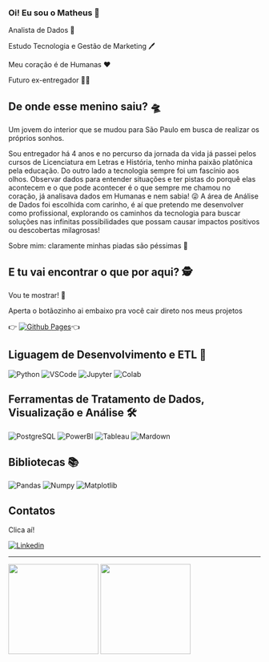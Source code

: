 ### Oi! Eu sou o Matheus 👋

Analista de Dados 🎲

Estudo Tecnologia e Gestão de Marketing 🖊️

Meu coração é de Humanas ❤️

Futuro ex-entregador 🕺🏻

## De onde esse menino saiu? 🛸
Um jovem do interior que se mudou para São Paulo em busca de realizar os próprios sonhos.

Sou entregador há 4 anos e no percurso da jornada da vida já passei pelos cursos de Licenciatura em Letras e História, tenho minha paixão platônica pela educação.  Do outro lado a tecnologia sempre foi um fascínio aos olhos. 
Observar dados para entender situações e ter pistas do porquê elas acontecem e o que pode acontecer é o que sempre me chamou no coração, já analisava dados em Humanas e nem sabia! 😜 
A área de Análise de Dados foi escolhida com carinho, é aí que pretendo me desenvolver como profissional, explorando os caminhos da tecnologia para buscar soluções nas infinitas possibilidades que possam causar impactos positivos ou descobertas milagrosas! 

Sobre mim: claramente minhas piadas são péssimas 🙂

## E tu vai encontrar o que por aqui? 🕵️
Vou te mostrar! 🙂

Aperta o botãozinho ai embaixo pra você cair direto nos meus projetos     

  👉
[![Github Pages](https://img.shields.io/badge/github%20pages-121013?style=for-the-badge&logo=github&logoColor=white)](https://github.com/mathuscm?tab=repositories)👈

## Liguagem de Desenvolvimento e ETL 🧱

![Python](https://img.shields.io/badge/Python-FFD43B?style=for-the-badge&logo=python&logoColor=blue)
![VSCode](https://img.shields.io/badge/VSCode-0078D4?style=for-the-badge&logo=visual%20studio%20code&logoColor=white)
![Jupyter](https://img.shields.io/badge/Jupyter-F37626.svg?&style=for-the-badge&logo=Jupyter&logoColor=white)
![Colab](	https://img.shields.io/badge/Colab-F9AB00?style=for-the-badge&logo=googlecolab&color=525252)

## Ferramentas de Tratamento de Dados, Visualização e Análise 🛠️
![PostgreSQL](https://img.shields.io/badge/PostgreSQL-316192?style=for-the-badge&logo=postgresql&logoColor=white)
![PowerBI](https://img.shields.io/badge/PowerBI-F2C811?style=for-the-badge&logo=Power%20BI&logoColor=white)
![Tableau](https://img.shields.io/badge/Tableau-E97627?style=for-the-badge&logo=Tableau&logoColor=white)
![Mardown](https://img.shields.io/badge/Markdown-000000?style=for-the-badge&logo=markdown&logoColor=white)

## Bibliotecas 📚
![Pandas](https://img.shields.io/badge/Pandas-2C2D72?style=for-the-badge&logo=pandas&logoColor=white)
![Numpy](https://img.shields.io/badge/Numpy-777BB4?style=for-the-badge&logo=numpy&logoColor=white)
![Matplotlib](https://img.shields.io/badge/Matplotlib-%23ffffff.svg?style=for-the-badge&logo=Matplotlib&logoColor=black)

## Contatos
Clica aí! 

[![Linkedin](https://img.shields.io/badge/LinkedIn-0077B5?style=for-the-badge&logo=linkedin&logoColor=white)](https://www.linkedin.com/in/mscordaro/)

---

<div>

<img height="180em" src="https://github-readme-stats.vercel.app/api?username=mathuscm&show_icons=true&theme=dark"/>
 <img height="180em" src="https://github-readme-stats.vercel.app/api/top-langs/?username=mathuscm&layout=compact&theme=dark"/>
  
</div>
